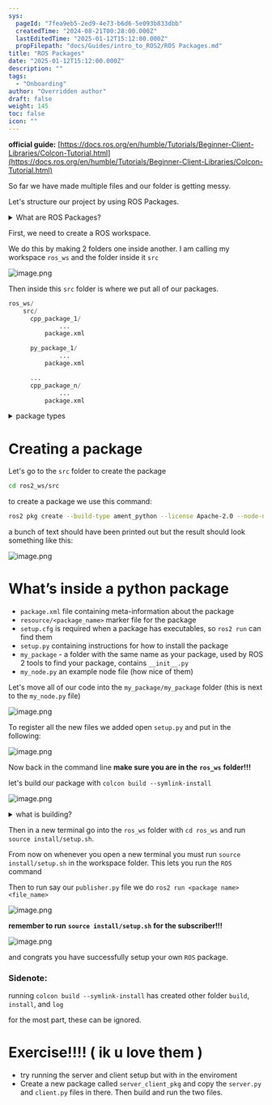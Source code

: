 ```yaml
---
sys:
  pageId: "7fea9eb5-2ed9-4e73-b6d6-5e093b833dbb"
  createdTime: "2024-08-21T00:28:00.000Z"
  lastEditedTime: "2025-01-12T15:12:00.000Z"
  propFilepath: "docs/Guides/intro_to_ROS2/ROS Packages.md"
title: "ROS Packages"
date: "2025-01-12T15:12:00.000Z"
description: ""
tags:
  - "Onboarding"
author: "Overridden author"
draft: false
weight: 145
toc: false
icon: ""
---
```


**official guide:** [https://docs.ros.org/en/humble/Tutorials/Beginner-Client-Libraries/Colcon-Tutorial.html](https://docs.ros.org/en/humble/Tutorials/Beginner-Client-Libraries/Colcon-Tutorial.html)

So far we have made multiple files and our folder is getting messy.

Let's structure our project by using ROS Packages.

<details>

<summary>What are ROS Packages?</summary>

ROS Packages are, as the name implies, packages of code that are highly sharable between ROS developers.

They consist of a folder, `package.xml` file, and source code

```python
      cpp_package_1/
		      ... imagine much code files here ..
          package.xml
```

</details>

First, we need to create a ROS workspace.

We do this by making 2 folders one inside another. I am calling my workspace `ros_ws` and the folder inside it `src`

![image.png](https://prod-files-secure.s3.us-west-2.amazonaws.com/d518164a-d88e-44d1-a4ee-3adb3bd8bce0/70706947-fd18-4537-a67b-e12946812d31/image.png?X-Amz-Algorithm=AWS4-HMAC-SHA256&X-Amz-Content-Sha256=UNSIGNED-PAYLOAD&X-Amz-Credential=ASIAZI2LB466SUDQ6DC7%2F20250217%2Fus-west-2%2Fs3%2Faws4_request&X-Amz-Date=20250217T160859Z&X-Amz-Expires=3600&X-Amz-Security-Token=IQoJb3JpZ2luX2VjEE8aCXVzLXdlc3QtMiJIMEYCIQDpwGXiz7JawYkywOoQjq2zJfM7bPFSZt82j968llW8jwIhALETLYVHonc%2F0kM9iRg%2F3cM5UGrI4P6k2zJCV8jyIeu5Kv8DCHgQABoMNjM3NDIzMTgzODA1Igy%2FdBqXXG%2FXb6%2F%2FXtAq3ANt8wDOocZ1UZRCmmnXKsPVIgXwKYM8EgKbEzjPqF8obvfJsVjQG%2BLqlyQ0%2B6EgddG7uHeQY95J1Iky%2Fl%2BH%2F6BCZQISqdWoJPoFNx%2BCIIEP7%2FxZKtnr%2BWcma8bQ4RT9LsqceWwLG93iEiLsanfYwVX6N5%2BDlEtZfnwEQ2I7vunsoYgC6vnpQpXZMNGIJ8%2Fr5%2BTrBgILNsRtu7X9n8qMNutgLH7hVveL846ndyw5d3SH1sHAyuGga0cy5vLmUP7x6dC8dm%2FWFArCMd23KoWBt2rO51bBNhj%2BXIXCxM0KCzMu5qwsSYkRaL78ry%2B8P0XdTYN09VI7N4DP8VQHU6uLuyaHXCa1Q4R%2FKhNi52JIdSipex6aJgDD89xZjC4vNko21J0WUmTU17ntddUaGbSrJe4JGwkACltzYDYutlgF4ovewXEbuHrj8LKTtJptrV3xowVxgCOXXfcwP4DX4dl%2BvBZRGjaLjgAS%2FXFL8qCv73MVSju1jizvJnxCKa6CW21TN1zbL2OkAq8LmuPqj2iUwn8nb7idHoTW9rtZ217BmuYW%2BA9fBFinW2Arho%2BO6idSo159c%2F3%2FJgNh8%2FmlcOXterYoGTF0O4SBo4mjMi0AmCS7eG8eM5mHPoMHkJKaXzCDls29BjqkARlsWKICK7JgRAGS5BQq6YrE90vO9Cl1Tri0JCY5JqHMv4dDmmiowR0qhS8hqUenKd2XgBsEF7zbYtE5AUcuYvLSnD0NCO9tvLq2DWKQUP5eU4vjMmZA6PeeNuGb6SOCPh39o%2Bv3bAzAezthrUqC%2FW2ZKGuj7i8G7JOWafpdQP9PhqyYjbMO3y2EHg4ps6E2zVjywlger080B5WcHbEy%2FG49KW3R&X-Amz-Signature=cf58f886b1c205f3c8045a3a96cb39b1ba2f40d0becec6145f96d19aad3ea0d0&X-Amz-SignedHeaders=host&x-id=GetObject)

Then inside this `src` folder is where we put all of our packages.

```python
ros_ws/
    src/
      cpp_package_1/
		      ...
          package.xml

      py_package_1/
		      ...
          package.xml

      ...
      cpp_package_n/
		      ...
          package.xml

```

<details>

<summary>package types</summary>

packages can be either `C++` or python.

the intern file structure is different for each but for this guide we will stick to creating python packages

</details>

# Creating a package

Let's go to the `src` folder to create the package

```bash
cd ros2_ws/src
```

to create a package we use this command:

```bash
ros2 pkg create --build-type ament_python --license Apache-2.0 --node-name my_node my_package
```

a bunch of text should have been printed out but the result should look something like this:

![image.png](https://prod-files-secure.s3.us-west-2.amazonaws.com/d518164a-d88e-44d1-a4ee-3adb3bd8bce0/e6cf1e3f-8512-4a3e-b131-079f800bf3e8/image.png?X-Amz-Algorithm=AWS4-HMAC-SHA256&X-Amz-Content-Sha256=UNSIGNED-PAYLOAD&X-Amz-Credential=ASIAZI2LB466SUDQ6DC7%2F20250217%2Fus-west-2%2Fs3%2Faws4_request&X-Amz-Date=20250217T160859Z&X-Amz-Expires=3600&X-Amz-Security-Token=IQoJb3JpZ2luX2VjEE8aCXVzLXdlc3QtMiJIMEYCIQDpwGXiz7JawYkywOoQjq2zJfM7bPFSZt82j968llW8jwIhALETLYVHonc%2F0kM9iRg%2F3cM5UGrI4P6k2zJCV8jyIeu5Kv8DCHgQABoMNjM3NDIzMTgzODA1Igy%2FdBqXXG%2FXb6%2F%2FXtAq3ANt8wDOocZ1UZRCmmnXKsPVIgXwKYM8EgKbEzjPqF8obvfJsVjQG%2BLqlyQ0%2B6EgddG7uHeQY95J1Iky%2Fl%2BH%2F6BCZQISqdWoJPoFNx%2BCIIEP7%2FxZKtnr%2BWcma8bQ4RT9LsqceWwLG93iEiLsanfYwVX6N5%2BDlEtZfnwEQ2I7vunsoYgC6vnpQpXZMNGIJ8%2Fr5%2BTrBgILNsRtu7X9n8qMNutgLH7hVveL846ndyw5d3SH1sHAyuGga0cy5vLmUP7x6dC8dm%2FWFArCMd23KoWBt2rO51bBNhj%2BXIXCxM0KCzMu5qwsSYkRaL78ry%2B8P0XdTYN09VI7N4DP8VQHU6uLuyaHXCa1Q4R%2FKhNi52JIdSipex6aJgDD89xZjC4vNko21J0WUmTU17ntddUaGbSrJe4JGwkACltzYDYutlgF4ovewXEbuHrj8LKTtJptrV3xowVxgCOXXfcwP4DX4dl%2BvBZRGjaLjgAS%2FXFL8qCv73MVSju1jizvJnxCKa6CW21TN1zbL2OkAq8LmuPqj2iUwn8nb7idHoTW9rtZ217BmuYW%2BA9fBFinW2Arho%2BO6idSo159c%2F3%2FJgNh8%2FmlcOXterYoGTF0O4SBo4mjMi0AmCS7eG8eM5mHPoMHkJKaXzCDls29BjqkARlsWKICK7JgRAGS5BQq6YrE90vO9Cl1Tri0JCY5JqHMv4dDmmiowR0qhS8hqUenKd2XgBsEF7zbYtE5AUcuYvLSnD0NCO9tvLq2DWKQUP5eU4vjMmZA6PeeNuGb6SOCPh39o%2Bv3bAzAezthrUqC%2FW2ZKGuj7i8G7JOWafpdQP9PhqyYjbMO3y2EHg4ps6E2zVjywlger080B5WcHbEy%2FG49KW3R&X-Amz-Signature=cc83da1a9112841616247122a6b98686aa6b02642501e09f0d70321a76ba2488&X-Amz-SignedHeaders=host&x-id=GetObject)

# What’s inside a python package

- `package.xml` file containing meta-information about the package
- `resource/<package_name>` marker file for the package
- `setup.cfg` is required when a package has executables, so `ros2 run` can find them
- `setup.py` containing instructions for how to install the package
- `my_package` - a folder with the same name as your package, used by ROS 2 tools to find your package, contains `__init__.py`
- `my_node.py` an example node file (how nice of them)

Let's move all of our code into the `my_package/my_package` folder (this is next to the `my_node.py` file)

![image.png](https://prod-files-secure.s3.us-west-2.amazonaws.com/d518164a-d88e-44d1-a4ee-3adb3bd8bce0/9ce58f11-0da9-4d3e-b86d-506a9685d378/image.png?X-Amz-Algorithm=AWS4-HMAC-SHA256&X-Amz-Content-Sha256=UNSIGNED-PAYLOAD&X-Amz-Credential=ASIAZI2LB466SUDQ6DC7%2F20250217%2Fus-west-2%2Fs3%2Faws4_request&X-Amz-Date=20250217T160859Z&X-Amz-Expires=3600&X-Amz-Security-Token=IQoJb3JpZ2luX2VjEE8aCXVzLXdlc3QtMiJIMEYCIQDpwGXiz7JawYkywOoQjq2zJfM7bPFSZt82j968llW8jwIhALETLYVHonc%2F0kM9iRg%2F3cM5UGrI4P6k2zJCV8jyIeu5Kv8DCHgQABoMNjM3NDIzMTgzODA1Igy%2FdBqXXG%2FXb6%2F%2FXtAq3ANt8wDOocZ1UZRCmmnXKsPVIgXwKYM8EgKbEzjPqF8obvfJsVjQG%2BLqlyQ0%2B6EgddG7uHeQY95J1Iky%2Fl%2BH%2F6BCZQISqdWoJPoFNx%2BCIIEP7%2FxZKtnr%2BWcma8bQ4RT9LsqceWwLG93iEiLsanfYwVX6N5%2BDlEtZfnwEQ2I7vunsoYgC6vnpQpXZMNGIJ8%2Fr5%2BTrBgILNsRtu7X9n8qMNutgLH7hVveL846ndyw5d3SH1sHAyuGga0cy5vLmUP7x6dC8dm%2FWFArCMd23KoWBt2rO51bBNhj%2BXIXCxM0KCzMu5qwsSYkRaL78ry%2B8P0XdTYN09VI7N4DP8VQHU6uLuyaHXCa1Q4R%2FKhNi52JIdSipex6aJgDD89xZjC4vNko21J0WUmTU17ntddUaGbSrJe4JGwkACltzYDYutlgF4ovewXEbuHrj8LKTtJptrV3xowVxgCOXXfcwP4DX4dl%2BvBZRGjaLjgAS%2FXFL8qCv73MVSju1jizvJnxCKa6CW21TN1zbL2OkAq8LmuPqj2iUwn8nb7idHoTW9rtZ217BmuYW%2BA9fBFinW2Arho%2BO6idSo159c%2F3%2FJgNh8%2FmlcOXterYoGTF0O4SBo4mjMi0AmCS7eG8eM5mHPoMHkJKaXzCDls29BjqkARlsWKICK7JgRAGS5BQq6YrE90vO9Cl1Tri0JCY5JqHMv4dDmmiowR0qhS8hqUenKd2XgBsEF7zbYtE5AUcuYvLSnD0NCO9tvLq2DWKQUP5eU4vjMmZA6PeeNuGb6SOCPh39o%2Bv3bAzAezthrUqC%2FW2ZKGuj7i8G7JOWafpdQP9PhqyYjbMO3y2EHg4ps6E2zVjywlger080B5WcHbEy%2FG49KW3R&X-Amz-Signature=940cd6e3ab7379e8766f3a54b9c5a2538936d422eb5a5c31a6e6f66691d0b67b&X-Amz-SignedHeaders=host&x-id=GetObject)

To register all the new files we added open `setup.py` and put in the following:

![image.png](https://prod-files-secure.s3.us-west-2.amazonaws.com/d518164a-d88e-44d1-a4ee-3adb3bd8bce0/1cd7c262-4cae-4496-9d75-c178537d24a2/image.png?X-Amz-Algorithm=AWS4-HMAC-SHA256&X-Amz-Content-Sha256=UNSIGNED-PAYLOAD&X-Amz-Credential=ASIAZI2LB466SUDQ6DC7%2F20250217%2Fus-west-2%2Fs3%2Faws4_request&X-Amz-Date=20250217T160859Z&X-Amz-Expires=3600&X-Amz-Security-Token=IQoJb3JpZ2luX2VjEE8aCXVzLXdlc3QtMiJIMEYCIQDpwGXiz7JawYkywOoQjq2zJfM7bPFSZt82j968llW8jwIhALETLYVHonc%2F0kM9iRg%2F3cM5UGrI4P6k2zJCV8jyIeu5Kv8DCHgQABoMNjM3NDIzMTgzODA1Igy%2FdBqXXG%2FXb6%2F%2FXtAq3ANt8wDOocZ1UZRCmmnXKsPVIgXwKYM8EgKbEzjPqF8obvfJsVjQG%2BLqlyQ0%2B6EgddG7uHeQY95J1Iky%2Fl%2BH%2F6BCZQISqdWoJPoFNx%2BCIIEP7%2FxZKtnr%2BWcma8bQ4RT9LsqceWwLG93iEiLsanfYwVX6N5%2BDlEtZfnwEQ2I7vunsoYgC6vnpQpXZMNGIJ8%2Fr5%2BTrBgILNsRtu7X9n8qMNutgLH7hVveL846ndyw5d3SH1sHAyuGga0cy5vLmUP7x6dC8dm%2FWFArCMd23KoWBt2rO51bBNhj%2BXIXCxM0KCzMu5qwsSYkRaL78ry%2B8P0XdTYN09VI7N4DP8VQHU6uLuyaHXCa1Q4R%2FKhNi52JIdSipex6aJgDD89xZjC4vNko21J0WUmTU17ntddUaGbSrJe4JGwkACltzYDYutlgF4ovewXEbuHrj8LKTtJptrV3xowVxgCOXXfcwP4DX4dl%2BvBZRGjaLjgAS%2FXFL8qCv73MVSju1jizvJnxCKa6CW21TN1zbL2OkAq8LmuPqj2iUwn8nb7idHoTW9rtZ217BmuYW%2BA9fBFinW2Arho%2BO6idSo159c%2F3%2FJgNh8%2FmlcOXterYoGTF0O4SBo4mjMi0AmCS7eG8eM5mHPoMHkJKaXzCDls29BjqkARlsWKICK7JgRAGS5BQq6YrE90vO9Cl1Tri0JCY5JqHMv4dDmmiowR0qhS8hqUenKd2XgBsEF7zbYtE5AUcuYvLSnD0NCO9tvLq2DWKQUP5eU4vjMmZA6PeeNuGb6SOCPh39o%2Bv3bAzAezthrUqC%2FW2ZKGuj7i8G7JOWafpdQP9PhqyYjbMO3y2EHg4ps6E2zVjywlger080B5WcHbEy%2FG49KW3R&X-Amz-Signature=da1526903c25a08e5308c4a727789e70f2af2c54ea6f77878133202e49a84c3c&X-Amz-SignedHeaders=host&x-id=GetObject)

Now back in the command line **make sure you are in the** **`ros_ws`** **folder!!!**

let's build our package with `colcon build --symlink-install`

![image.png](https://prod-files-secure.s3.us-west-2.amazonaws.com/d518164a-d88e-44d1-a4ee-3adb3bd8bce0/2f2a0d27-b173-48fd-b189-5f5c0ce65619/image.png?X-Amz-Algorithm=AWS4-HMAC-SHA256&X-Amz-Content-Sha256=UNSIGNED-PAYLOAD&X-Amz-Credential=ASIAZI2LB466SUDQ6DC7%2F20250217%2Fus-west-2%2Fs3%2Faws4_request&X-Amz-Date=20250217T160859Z&X-Amz-Expires=3600&X-Amz-Security-Token=IQoJb3JpZ2luX2VjEE8aCXVzLXdlc3QtMiJIMEYCIQDpwGXiz7JawYkywOoQjq2zJfM7bPFSZt82j968llW8jwIhALETLYVHonc%2F0kM9iRg%2F3cM5UGrI4P6k2zJCV8jyIeu5Kv8DCHgQABoMNjM3NDIzMTgzODA1Igy%2FdBqXXG%2FXb6%2F%2FXtAq3ANt8wDOocZ1UZRCmmnXKsPVIgXwKYM8EgKbEzjPqF8obvfJsVjQG%2BLqlyQ0%2B6EgddG7uHeQY95J1Iky%2Fl%2BH%2F6BCZQISqdWoJPoFNx%2BCIIEP7%2FxZKtnr%2BWcma8bQ4RT9LsqceWwLG93iEiLsanfYwVX6N5%2BDlEtZfnwEQ2I7vunsoYgC6vnpQpXZMNGIJ8%2Fr5%2BTrBgILNsRtu7X9n8qMNutgLH7hVveL846ndyw5d3SH1sHAyuGga0cy5vLmUP7x6dC8dm%2FWFArCMd23KoWBt2rO51bBNhj%2BXIXCxM0KCzMu5qwsSYkRaL78ry%2B8P0XdTYN09VI7N4DP8VQHU6uLuyaHXCa1Q4R%2FKhNi52JIdSipex6aJgDD89xZjC4vNko21J0WUmTU17ntddUaGbSrJe4JGwkACltzYDYutlgF4ovewXEbuHrj8LKTtJptrV3xowVxgCOXXfcwP4DX4dl%2BvBZRGjaLjgAS%2FXFL8qCv73MVSju1jizvJnxCKa6CW21TN1zbL2OkAq8LmuPqj2iUwn8nb7idHoTW9rtZ217BmuYW%2BA9fBFinW2Arho%2BO6idSo159c%2F3%2FJgNh8%2FmlcOXterYoGTF0O4SBo4mjMi0AmCS7eG8eM5mHPoMHkJKaXzCDls29BjqkARlsWKICK7JgRAGS5BQq6YrE90vO9Cl1Tri0JCY5JqHMv4dDmmiowR0qhS8hqUenKd2XgBsEF7zbYtE5AUcuYvLSnD0NCO9tvLq2DWKQUP5eU4vjMmZA6PeeNuGb6SOCPh39o%2Bv3bAzAezthrUqC%2FW2ZKGuj7i8G7JOWafpdQP9PhqyYjbMO3y2EHg4ps6E2zVjywlger080B5WcHbEy%2FG49KW3R&X-Amz-Signature=bec9c60227617873c0e4b4dc3a1a4023d0f4c1ff36ec7fe3760f41a1d5ea2473&X-Amz-SignedHeaders=host&x-id=GetObject)

<details>

<summary>what is building?</summary>

if you are a CS major at Rose-Hulman you will learn the answer to this in CSSE132

but TLDR; is it combines all the code files into one program that can be run easily 

</details>

Then in a new terminal go into the `ros_ws` folder with `cd ros_ws` and run `source install/setup.sh`. 

From now on whenever you open a new terminal you must run `source install/setup.sh` in the workspace folder. This lets you run the `ROS` command

Then to run say our `publisher.py` file we do `ros2 run <package name> <file_name>`

![image.png](https://prod-files-secure.s3.us-west-2.amazonaws.com/d518164a-d88e-44d1-a4ee-3adb3bd8bce0/4f4b1219-3a44-4632-aa0a-ce3471699f59/image.png?X-Amz-Algorithm=AWS4-HMAC-SHA256&X-Amz-Content-Sha256=UNSIGNED-PAYLOAD&X-Amz-Credential=ASIAZI2LB466SUDQ6DC7%2F20250217%2Fus-west-2%2Fs3%2Faws4_request&X-Amz-Date=20250217T160859Z&X-Amz-Expires=3600&X-Amz-Security-Token=IQoJb3JpZ2luX2VjEE8aCXVzLXdlc3QtMiJIMEYCIQDpwGXiz7JawYkywOoQjq2zJfM7bPFSZt82j968llW8jwIhALETLYVHonc%2F0kM9iRg%2F3cM5UGrI4P6k2zJCV8jyIeu5Kv8DCHgQABoMNjM3NDIzMTgzODA1Igy%2FdBqXXG%2FXb6%2F%2FXtAq3ANt8wDOocZ1UZRCmmnXKsPVIgXwKYM8EgKbEzjPqF8obvfJsVjQG%2BLqlyQ0%2B6EgddG7uHeQY95J1Iky%2Fl%2BH%2F6BCZQISqdWoJPoFNx%2BCIIEP7%2FxZKtnr%2BWcma8bQ4RT9LsqceWwLG93iEiLsanfYwVX6N5%2BDlEtZfnwEQ2I7vunsoYgC6vnpQpXZMNGIJ8%2Fr5%2BTrBgILNsRtu7X9n8qMNutgLH7hVveL846ndyw5d3SH1sHAyuGga0cy5vLmUP7x6dC8dm%2FWFArCMd23KoWBt2rO51bBNhj%2BXIXCxM0KCzMu5qwsSYkRaL78ry%2B8P0XdTYN09VI7N4DP8VQHU6uLuyaHXCa1Q4R%2FKhNi52JIdSipex6aJgDD89xZjC4vNko21J0WUmTU17ntddUaGbSrJe4JGwkACltzYDYutlgF4ovewXEbuHrj8LKTtJptrV3xowVxgCOXXfcwP4DX4dl%2BvBZRGjaLjgAS%2FXFL8qCv73MVSju1jizvJnxCKa6CW21TN1zbL2OkAq8LmuPqj2iUwn8nb7idHoTW9rtZ217BmuYW%2BA9fBFinW2Arho%2BO6idSo159c%2F3%2FJgNh8%2FmlcOXterYoGTF0O4SBo4mjMi0AmCS7eG8eM5mHPoMHkJKaXzCDls29BjqkARlsWKICK7JgRAGS5BQq6YrE90vO9Cl1Tri0JCY5JqHMv4dDmmiowR0qhS8hqUenKd2XgBsEF7zbYtE5AUcuYvLSnD0NCO9tvLq2DWKQUP5eU4vjMmZA6PeeNuGb6SOCPh39o%2Bv3bAzAezthrUqC%2FW2ZKGuj7i8G7JOWafpdQP9PhqyYjbMO3y2EHg4ps6E2zVjywlger080B5WcHbEy%2FG49KW3R&X-Amz-Signature=d11bb7d361b2fd76ce431168d07668fca4cc66566e6caed23653ba074a8c00cc&X-Amz-SignedHeaders=host&x-id=GetObject)

**remember to run** **`source install/setup.sh`** **for the subscriber!!!**

![image.png](https://prod-files-secure.s3.us-west-2.amazonaws.com/d518164a-d88e-44d1-a4ee-3adb3bd8bce0/02121119-dad4-49ec-8356-c956108b4243/image.png?X-Amz-Algorithm=AWS4-HMAC-SHA256&X-Amz-Content-Sha256=UNSIGNED-PAYLOAD&X-Amz-Credential=ASIAZI2LB466SUDQ6DC7%2F20250217%2Fus-west-2%2Fs3%2Faws4_request&X-Amz-Date=20250217T160859Z&X-Amz-Expires=3600&X-Amz-Security-Token=IQoJb3JpZ2luX2VjEE8aCXVzLXdlc3QtMiJIMEYCIQDpwGXiz7JawYkywOoQjq2zJfM7bPFSZt82j968llW8jwIhALETLYVHonc%2F0kM9iRg%2F3cM5UGrI4P6k2zJCV8jyIeu5Kv8DCHgQABoMNjM3NDIzMTgzODA1Igy%2FdBqXXG%2FXb6%2F%2FXtAq3ANt8wDOocZ1UZRCmmnXKsPVIgXwKYM8EgKbEzjPqF8obvfJsVjQG%2BLqlyQ0%2B6EgddG7uHeQY95J1Iky%2Fl%2BH%2F6BCZQISqdWoJPoFNx%2BCIIEP7%2FxZKtnr%2BWcma8bQ4RT9LsqceWwLG93iEiLsanfYwVX6N5%2BDlEtZfnwEQ2I7vunsoYgC6vnpQpXZMNGIJ8%2Fr5%2BTrBgILNsRtu7X9n8qMNutgLH7hVveL846ndyw5d3SH1sHAyuGga0cy5vLmUP7x6dC8dm%2FWFArCMd23KoWBt2rO51bBNhj%2BXIXCxM0KCzMu5qwsSYkRaL78ry%2B8P0XdTYN09VI7N4DP8VQHU6uLuyaHXCa1Q4R%2FKhNi52JIdSipex6aJgDD89xZjC4vNko21J0WUmTU17ntddUaGbSrJe4JGwkACltzYDYutlgF4ovewXEbuHrj8LKTtJptrV3xowVxgCOXXfcwP4DX4dl%2BvBZRGjaLjgAS%2FXFL8qCv73MVSju1jizvJnxCKa6CW21TN1zbL2OkAq8LmuPqj2iUwn8nb7idHoTW9rtZ217BmuYW%2BA9fBFinW2Arho%2BO6idSo159c%2F3%2FJgNh8%2FmlcOXterYoGTF0O4SBo4mjMi0AmCS7eG8eM5mHPoMHkJKaXzCDls29BjqkARlsWKICK7JgRAGS5BQq6YrE90vO9Cl1Tri0JCY5JqHMv4dDmmiowR0qhS8hqUenKd2XgBsEF7zbYtE5AUcuYvLSnD0NCO9tvLq2DWKQUP5eU4vjMmZA6PeeNuGb6SOCPh39o%2Bv3bAzAezthrUqC%2FW2ZKGuj7i8G7JOWafpdQP9PhqyYjbMO3y2EHg4ps6E2zVjywlger080B5WcHbEy%2FG49KW3R&X-Amz-Signature=0f5ece153892adca2c633236fbbdaaa76d8fed5be6a6ab61a74da28d72252a0c&X-Amz-SignedHeaders=host&x-id=GetObject)

and congrats you have successfully setup your own `ROS` package.

### Sidenote:

running `colcon build --symlink-install` has created other folder `build`, `install`, and `log`

for the most part, these can be ignored.

# Exercise!!!! ( ik u love them )

- try running the server and client setup but with in the enviroment
- Create a new package called `server_client_pkg` and copy the `server.py` and `client.py` files in there. Then build and run the two files.
